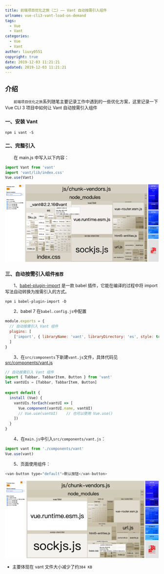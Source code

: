 ```yaml
---
title: 前端项目优化之旅（二）—— Vant 自动按需引入组件
urlname: vue-cli3-vant-load-on-demand
tags:
  - Vue
  - Vant
categories:
  - Vue
  - Vant
author: liuxy0551
copyright: true
date: 2019-12-03 11:21:21
updated: 2019-12-03 11:21:21
---
```


## 介绍

　　`前端项目优化之旅`系列随笔主要记录工作中遇到的一些优化方案，这里记录一下 Vue CLI 3 项目中如何让 Vant 自动按需引入组件
<!--more-->


### 一、安装 Vant

``` shell
npm i vant -S
```


### 二、完整引入

　　在 main.js 中写入以下内容：

``` javascript
import Vant from 'vant'
import 'vant/lib/index.css'
Vue.use(Vant)
```
![](/images/posts/vue-cli3-vant-load-on-demand/1.png)


### 三、自动按需引入组件`推荐`

　　1、[babel-plugin-import](https://github.com/ant-design/babel-plugin-import) 是一款 babel 插件，它能在编译的过程中将 import 写法自动转换为按需引入的方式。

``` shell
npm i babel-plugin-import -D
```

　　2、babel 7 在`babel.config.js`中配置

``` javascript
module.exports = {
  // 自动按需引入 Vant 组件
  plugins: [
    ['import', { libraryName: 'vant', libraryDirectory: 'es', style: true }, 'vant']
  ]
}
```

　　3、在`src/components`下新建`vant.js`文件，具体代码见 [src/components/vant.js](https://github.com/liuxy0551/vue-cli3-build-optimization/blob/master/src/components/vant.js)

``` javascript
// 自动按需引入 Vant 组件
import { Tabbar, TabbarItem, Button } from 'vant'
let vantUIs = [Tabbar, TabbarItem, Button]

export default {
  install (Vue) {
    vantUIs.forEach(vantUI => [
      Vue.component(vantUI.name, vantUI)
      // Vue.use(vantUI)    // 也可以使用 Vue.use()
    ])
  }
}
```

　　4、在`main.js`中引入`src/components/vant.js`：

``` javascript
import vant from './components/vant'
Vue.use(vant)
```

　　5、页面使用组件：

``` javascript
<van-button type="default">默认按钮</van-button>
```
![](/images/posts/vue-cli3-vant-load-on-demand/2.png)


- 主要体现在 vant 文件大小减少了约`384 KB`
